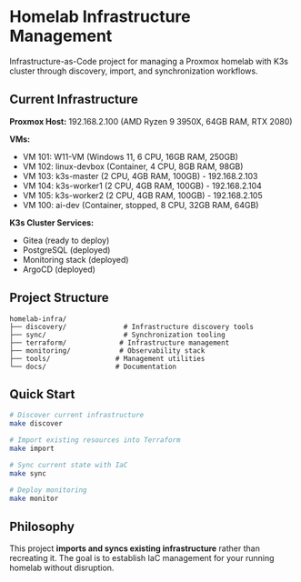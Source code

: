 # Homelab Infrastructure Management

Infrastructure-as-Code project for managing a Proxmox homelab with K3s cluster through discovery, import, and synchronization workflows.

## Current Infrastructure

**Proxmox Host:** 192.168.2.100 (AMD Ryzen 9 3950X, 64GB RAM, RTX 2080)

**VMs:**
- VM 101: W11-VM (Windows 11, 6 CPU, 16GB RAM, 250GB)
- VM 102: linux-devbox (Container, 4 CPU, 8GB RAM, 98GB)
- VM 103: k3s-master (2 CPU, 4GB RAM, 100GB) - 192.168.2.103
- VM 104: k3s-worker1 (2 CPU, 4GB RAM, 100GB) - 192.168.2.104
- VM 105: k3s-worker2 (2 CPU, 4GB RAM, 100GB) - 192.168.2.105
- VM 100: ai-dev (Container, stopped, 8 CPU, 32GB RAM, 64GB)

**K3s Cluster Services:**
- Gitea (ready to deploy)
- PostgreSQL (deployed)
- Monitoring stack (deployed)
- ArgoCD (deployed)

## Project Structure

```
homelab-infra/
├── discovery/              # Infrastructure discovery tools
├── sync/                   # Synchronization tooling
├── terraform/             # Infrastructure management
├── monitoring/            # Observability stack
├── tools/                # Management utilities
└── docs/                 # Documentation
```

## Quick Start

```bash
# Discover current infrastructure
make discover

# Import existing resources into Terraform
make import

# Sync current state with IaC
make sync

# Deploy monitoring
make monitor
```

## Philosophy

This project **imports and syncs existing infrastructure** rather than recreating it. The goal is to establish IaC management for your running homelab without disruption.